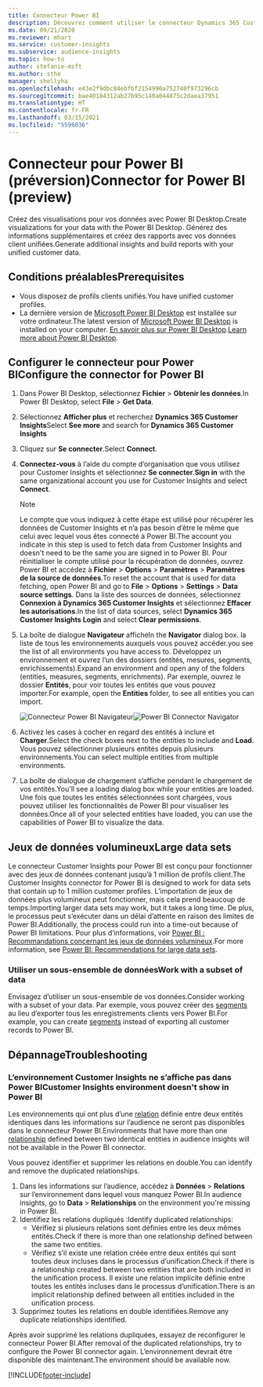 ```yaml
---
title: Connecteur Power BI
description: Découvrez comment utiliser le connecteur Dynamics 365 Customer Insights dans Power BI.
ms.date: 09/21/2020
ms.reviewer: mhart
ms.service: customer-insights
ms.subservice: audience-insights
ms.topic: how-to
author: stefanie-msft
ms.author: sthe
manager: shellyha
ms.openlocfilehash: e43e2f9dbc84ebfbf2154990a752740f973296cb
ms.sourcegitcommit: bae40184312ab27b95c140a044875c2daea37951
ms.translationtype: HT
ms.contentlocale: fr-FR
ms.lasthandoff: 03/15/2021
ms.locfileid: "5596036"
---
```

# <a name="connector-for-power-bi-preview"></a><span data-ttu-id="f5b62-103">Connecteur pour Power BI (préversion)</span><span class="sxs-lookup"><span data-stu-id="f5b62-103">Connector for Power BI (preview)</span></span>

<span data-ttu-id="f5b62-104">Créez des visualisations pour vos données avec Power BI Desktop.</span><span class="sxs-lookup"><span data-stu-id="f5b62-104">Create visualizations for your data with the Power BI Desktop.</span></span> <span data-ttu-id="f5b62-105">Générez des informations supplémentaires et créez des rapports avec vos données client unifiées.</span><span class="sxs-lookup"><span data-stu-id="f5b62-105">Generate additional insights and build reports with your unified customer data.</span></span>

## <a name="prerequisites"></a><span data-ttu-id="f5b62-106">Conditions préalables</span><span class="sxs-lookup"><span data-stu-id="f5b62-106">Prerequisites</span></span>

- <span data-ttu-id="f5b62-107">Vous disposez de profils clients unifiés.</span><span class="sxs-lookup"><span data-stu-id="f5b62-107">You have unified customer profiles.</span></span>
- <span data-ttu-id="f5b62-108">La dernière version de [Microsoft Power BI Desktop](https://powerbi.microsoft.com/desktop/) est installée sur votre ordinateur.</span><span class="sxs-lookup"><span data-stu-id="f5b62-108">The latest version of [Microsoft Power BI Desktop](https://powerbi.microsoft.com/desktop/) is installed on your computer.</span></span> <span data-ttu-id="f5b62-109">[En savoir plus sur Power BI Desktop](/power-bi/desktop-what-is-desktop).</span><span class="sxs-lookup"><span data-stu-id="f5b62-109">[Learn more about Power BI Desktop](/power-bi/desktop-what-is-desktop).</span></span>

## <a name="configure-the-connector-for-power-bi"></a><span data-ttu-id="f5b62-110">Configurer le connecteur pour Power BI</span><span class="sxs-lookup"><span data-stu-id="f5b62-110">Configure the connector for Power BI</span></span>

1. <span data-ttu-id="f5b62-111">Dans Power BI Desktop, sélectionnez **Fichier** > **Obtenir les données**.</span><span class="sxs-lookup"><span data-stu-id="f5b62-111">In Power BI Desktop, select **File** > **Get Data**.</span></span>

1. <span data-ttu-id="f5b62-112">Sélectionnez **Afficher plus** et recherchez **Dynamics 365 Customer Insights**</span><span class="sxs-lookup"><span data-stu-id="f5b62-112">Select **See more** and search for **Dynamics 365 Customer Insights**</span></span>

1. <span data-ttu-id="f5b62-113">Cliquez sur **Se connecter**.</span><span class="sxs-lookup"><span data-stu-id="f5b62-113">Select **Connect**.</span></span>

1. <span data-ttu-id="f5b62-114">**Connectez-vous** à l’aide du compte d’organisation que vous utilisez pour Customer Insights et sélectionnez **Se connecter**.</span><span class="sxs-lookup"><span data-stu-id="f5b62-114">**Sign in** with the same organizational account you use for Customer Insights and select **Connect**.</span></span>
   > [!NOTE]
   > <span data-ttu-id="f5b62-115">Le compte que vous indiquez à cette étape est utilisé pour récupérer les données de Customer Insights et n’a pas besoin d’être le même que celui avec lequel vous êtes connecté à Power BI.</span><span class="sxs-lookup"><span data-stu-id="f5b62-115">The account you indicate in this step is used to fetch data from Customer Insights and doesn't need to be the same you are signed in to Power BI.</span></span> <span data-ttu-id="f5b62-116">Pour réinitialiser le compte utilisé pour la récupération de données, ouvrez Power BI et accédez à **Fichier** > **Options** > **Paramètres** > **Paramètres de la source de données**.</span><span class="sxs-lookup"><span data-stu-id="f5b62-116">To reset the account that is used for data fetching, open Power BI and go to **File** > **Options** > **Settings** > **Data source settings**.</span></span> <span data-ttu-id="f5b62-117">Dans la liste des sources de données, sélectionnez **Connexion à Dynamics 365 Customer Insights** et sélectionnez **Effacer les autorisations**.</span><span class="sxs-lookup"><span data-stu-id="f5b62-117">In the list of data sources, select **Dynamics 365 Customer Insights Login** and select **Clear permissions**.</span></span>  

1. <span data-ttu-id="f5b62-118">La boîte de dialogue **Navigateur** affiche</span><span class="sxs-lookup"><span data-stu-id="f5b62-118">In the **Navigator** dialog box.</span></span> <span data-ttu-id="f5b62-119">la liste de tous les environnements auxquels vous pouvez accéder.</span><span class="sxs-lookup"><span data-stu-id="f5b62-119">you see the list of all environments you have access to.</span></span> <span data-ttu-id="f5b62-120">Développez un environnement et ouvrez l’un des dossiers (entités, mesures, segments, enrichissements).</span><span class="sxs-lookup"><span data-stu-id="f5b62-120">Expand an environment and open any of the folders (entities, measures, segments, enrichments).</span></span> <span data-ttu-id="f5b62-121">Par exemple, ouvrez le dossier **Entités**, pour voir toutes les entités que vous pouvez importer.</span><span class="sxs-lookup"><span data-stu-id="f5b62-121">For example, open the **Entities** folder, to see all entities you can import.</span></span>

   <span data-ttu-id="f5b62-122">![Connecteur Power BI Navigateur](media/power-bi-navigator.png "Connecteur Power BI Navigateur")</span><span class="sxs-lookup"><span data-stu-id="f5b62-122">![Power BI Connector Navigator](media/power-bi-navigator.png "Power BI Connector Navigator")</span></span>

1. <span data-ttu-id="f5b62-123">Activez les cases à cocher en regard des entités à inclure et **Charger**.</span><span class="sxs-lookup"><span data-stu-id="f5b62-123">Select the check boxes next to the entities to include and **Load**.</span></span> <span data-ttu-id="f5b62-124">Vous pouvez sélectionner plusieurs entités depuis plusieurs environnements.</span><span class="sxs-lookup"><span data-stu-id="f5b62-124">You can select multiple entities from multiple environments.</span></span>

1. <span data-ttu-id="f5b62-125">La boîte de dialogue de chargement s’affiche pendant le chargement de vos entités.</span><span class="sxs-lookup"><span data-stu-id="f5b62-125">You'll see a loading dialog box while your entities are loaded.</span></span> <span data-ttu-id="f5b62-126">Une fois que toutes les entités sélectionnées sont chargées, vous pouvez utiliser les fonctionnalités de Power BI pour visualiser les données.</span><span class="sxs-lookup"><span data-stu-id="f5b62-126">Once all of your selected entities have loaded, you can use the capabilities of Power BI to visualize the data.</span></span>

## <a name="large-data-sets"></a><span data-ttu-id="f5b62-127">Jeux de données volumineux</span><span class="sxs-lookup"><span data-stu-id="f5b62-127">Large data sets</span></span>

<span data-ttu-id="f5b62-128">Le connecteur Customer Insights pour Power BI est conçu pour fonctionner avec des jeux de données contenant jusqu’à 1 million de profils client.</span><span class="sxs-lookup"><span data-stu-id="f5b62-128">The Customer Insights connector for Power BI is designed to work for data sets that contain up to 1 million customer profiles.</span></span> <span data-ttu-id="f5b62-129">L’importation de jeux de données plus volumineux peut fonctionner, mais cela prend beaucoup de temps.</span><span class="sxs-lookup"><span data-stu-id="f5b62-129">Importing larger data sets may work, but it takes a long time.</span></span> <span data-ttu-id="f5b62-130">De plus, le processus peut s’exécuter dans un délai d’attente en raison des limites de Power BI.</span><span class="sxs-lookup"><span data-stu-id="f5b62-130">Additionally, the process could run into a time-out because of Power BI limitations.</span></span> <span data-ttu-id="f5b62-131">Pour plus d’informations, voir [Power BI : Recommandations concernant les jeux de données volumineux](/power-bi/admin/service-premium-what-is#large-datasets).</span><span class="sxs-lookup"><span data-stu-id="f5b62-131">For more information, see [Power BI: Recommendations for large data sets](/power-bi/admin/service-premium-what-is#large-datasets).</span></span> 

### <a name="work-with-a-subset-of-data"></a><span data-ttu-id="f5b62-132">Utiliser un sous-ensemble de données</span><span class="sxs-lookup"><span data-stu-id="f5b62-132">Work with a subset of data</span></span>

<span data-ttu-id="f5b62-133">Envisagez d’utiliser un sous-ensemble de vos données.</span><span class="sxs-lookup"><span data-stu-id="f5b62-133">Consider working with a subset of your data.</span></span> <span data-ttu-id="f5b62-134">Par exemple, vous pouvez créer des [segments](segments.md) au lieu d’exporter tous les enregistrements clients vers Power BI.</span><span class="sxs-lookup"><span data-stu-id="f5b62-134">For example, you can create [segments](segments.md) instead of exporting all customer records to Power BI.</span></span>

## <a name="troubleshooting"></a><span data-ttu-id="f5b62-135">Dépannage</span><span class="sxs-lookup"><span data-stu-id="f5b62-135">Troubleshooting</span></span>

### <a name="customer-insights-environment-doesnt-show-in-power-bi"></a><span data-ttu-id="f5b62-136">L’environnement Customer Insights ne s’affiche pas dans Power BI</span><span class="sxs-lookup"><span data-stu-id="f5b62-136">Customer Insights environment doesn't show in Power BI</span></span>

<span data-ttu-id="f5b62-137">Les environnements qui ont plus d’une [relation](relationships.md) définie entre deux entités identiques dans les informations sur l’audience ne seront pas disponibles dans le connecteur Power BI.</span><span class="sxs-lookup"><span data-stu-id="f5b62-137">Environments that have more than one [relationship](relationships.md) defined between two identical entities in audience insights will not be available in the Power BI connector.</span></span>

<span data-ttu-id="f5b62-138">Vous pouvez identifier et supprimer les relations en double.</span><span class="sxs-lookup"><span data-stu-id="f5b62-138">You can identify and remove the duplicated relationships.</span></span>

1. <span data-ttu-id="f5b62-139">Dans les informations sur l’audience, accédez à **Données** > **Relations** sur l’environnement dans lequel vous manquez Power BI.</span><span class="sxs-lookup"><span data-stu-id="f5b62-139">In audience insights, go to **Data** > **Relationships** on the environment you're missing in Power BI.</span></span>
2. <span data-ttu-id="f5b62-140">Identifiez les relations dupliqués :</span><span class="sxs-lookup"><span data-stu-id="f5b62-140">Identify duplicated relationships:</span></span>
   - <span data-ttu-id="f5b62-141">Vérifiez si plusieurs relations sont définies entre les deux mêmes entités.</span><span class="sxs-lookup"><span data-stu-id="f5b62-141">Check if there is more than one relationship defined between the same two entities.</span></span>
   - <span data-ttu-id="f5b62-142">Vérifiez s’il existe une relation créée entre deux entités qui sont toutes deux incluses dans le processus d’unification.</span><span class="sxs-lookup"><span data-stu-id="f5b62-142">Check if there is a relationship created between two entities that are both included in the unification process.</span></span> <span data-ttu-id="f5b62-143">Il existe une relation implicite définie entre toutes les entités incluses dans le processus d’unification.</span><span class="sxs-lookup"><span data-stu-id="f5b62-143">There is an implicit relationship defined between all entities included in the unification process.</span></span>
3. <span data-ttu-id="f5b62-144">Supprimez toutes les relations en double identifiées.</span><span class="sxs-lookup"><span data-stu-id="f5b62-144">Remove any duplicate relationships identified.</span></span>

<span data-ttu-id="f5b62-145">Après avoir supprimé les relations dupliquées, essayez de reconfigurer le connecteur Power BI.</span><span class="sxs-lookup"><span data-stu-id="f5b62-145">After removal of the duplicated relationships, try to configure the Power BI connector again.</span></span> <span data-ttu-id="f5b62-146">L’environnement devrait être disponible dès maintenant.</span><span class="sxs-lookup"><span data-stu-id="f5b62-146">The environment should be available now.</span></span>

[!INCLUDE[footer-include](../includes/footer-banner.md)]